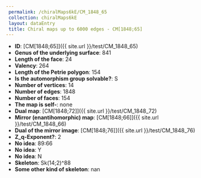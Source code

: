 ```yaml
--- 
 permalink: /chiralMaps6kE/CM_1848_65 
 collection: chiralMaps6kE
 layout: dataEntry
 title: Chiral maps up to 6000 edges - CM[1848;65]
---
```


- **ID**: [CM[1848;65]]({{ site.url }}/test/CM_1848_65)
- **Genus of the underlying surface**: 841
- **Length of the face**: 24
- **Valency**: 264
- **Length of the Petrie polygon**: 154
- **Is the automorphism group solvable?**: S
- **Number of vertices**: 14
- **Number of edges**: 1848
- **Number of faces**: 154
- **The map is self-**: none
- **Dual map**: [CM[1848;72]]({{ site.url }}/test/CM_1848_72)
- **Mirror (enantihomorphic) map**: [CM[1848;66]]({{ site.url }}/test/CM_1848_66)
- **Dual of the mirror image**: [CM[1848;76]]({{ site.url }}/test/CM_1848_76)
- **Z_q-Exponent?**: 2
- **No idea**:  89:66
- **No idea**: Y
- **No idea**: N
- **Skeleton**: Sk(14;2)^88
- **Some other kind of skeleton**: nan
